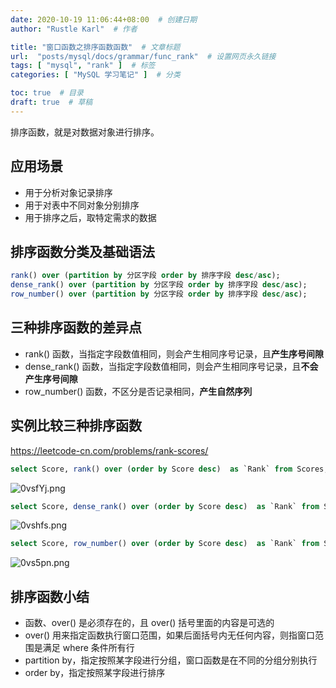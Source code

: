 ```yaml
---
date: 2020-10-19 11:06:44+08:00  # 创建日期
author: "Rustle Karl"  # 作者

title: "窗口函数之排序函数函数"  # 文章标题
url:  "posts/mysql/docs/grammar/func_rank"  # 设置网页永久链接
tags: [ "mysql", "rank" ]  # 标签
categories: [ "MySQL 学习笔记" ]  # 分类

toc: true  # 目录
draft: true  # 草稿
---
```


排序函数，就是对数据对象进行排序。

## 应用场景

- 用于分析对象记录排序
- 用于对表中不同对象分别排序
- 用于排序之后，取特定需求的数据

## 排序函数分类及基础语法

```sql
rank() over (partition by 分区字段 order by 排序字段 desc/asc);
dense_rank() over (partition by 分区字段 order by 排序字段 desc/asc);
row_number() over (partition by 分区字段 order by 排序字段 desc/asc);
```

## 三种排序函数的差异点

- rank() 函数，当指定字段数值相同，则会产生相同序号记录，且**产生序号间隙**
- dense_rank() 函数，当指定字段数值相同，则会产生相同序号记录，且**不会产生序号间隙**
- row_number() 函数，不区分是否记录相同，**产生自然序列**

## 实例比较三种排序函数

https://leetcode-cn.com/problems/rank-scores/

```sql
select Score, rank() over (order by Score desc)  as `Rank` from Scores;
```

![0vsfYj.png](../../assets/images/docs/grammar/rank/0vsfYj.png)

```sql
select Score, dense_rank() over (order by Score desc)  as `Rank` from Scores;
```

![0vshfs.png](../../assets/images/docs/grammar/rank/0vshfs.png)

```sql
select Score, row_number() over (order by Score desc)  as `Rank` from Scores;
```

![0vs5pn.png](../../assets/images/docs/grammar/rank/0vs5pn.png)

## 排序函数小结

- 函数、over() 是必须存在的，且 over() 括号里面的内容是可选的
- over() 用来指定函数执行窗口范围，如果后面括号内无任何内容，则指窗口范围是满足 where 条件所有行
- partition by，指定按照某字段进行分组，窗口函数是在不同的分组分别执行
- order by，指定按照某字段进行排序
